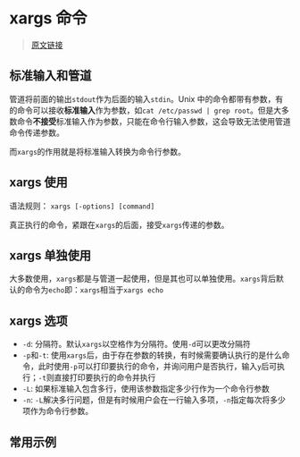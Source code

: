 # xargs 命令

> [原文链接](https://ruanyifeng.com/blog/2019/08/xargs-tutorial.html)

## 标准输入和管道

管道将前面的输出`stdout`作为后面的输入`stdin`。Unix 中的命令都带有参数，有的命令可以接收**标准输入**作为参数，如`cat /etc/passwd | grep root`。但是大多数命令**不接受**标准输入作为参数，只能在命令行输入参数，这会导致无法使用管道命令传递参数。

而`xargs`的作用就是将标准输入转换为命令行参数。

## xargs 使用

语法规则： `xargs [-options] [command]`

真正执行的命令，紧跟在`xargs`的后面，接受`xargs`传递的参数。

## xargs 单独使用

大多数使用，`xargs`都是与管道一起使用，但是其也可以单独使用。`xargs`背后默认的命令为`echo`即：`xargs`相当于`xargs echo`

## xargs 选项

- `-d`: 分隔符。默认`xargs`以空格作为分隔符。使用`-d`可以更改分隔符
- `-p`和`-t`: 使用`xargs`后，由于存在参数的转换，有时候需要确认执行的是什么命令，此时使用`-p`可以打印要执行的命令，并询问用户是否执行，输入`y`后可执行；`-t`则直接打印要执行的命令并执行
- `-L`: 如果标准输入包含多行，使用该参数指定多少行作为一个命令行参数
- `-n`: `-L`解决多行问题，但是有时候用户会在一行输入多项，`-n`指定每次将多少项作为命令行参数。

## 常用示例

